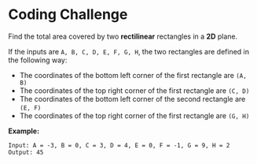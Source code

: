 # Coding Challenge

Find the total area covered by two **rectilinear** rectangles in a **2D** plane.

If the inputs are `A, B, C, D, E, F, G, H`, the two rectangles are defined in the following way:

- The coordinates of the bottom left corner of the first rectangle are `(A, B)` 
- The coordinates of the top right corner of the first rectangle are `(C, D)` 
- The coordinates of the bottom left corner of the second rectangle are `(E, F)` 
- The coordinates of the top right corner of the first rectangle are `(G, H)` 

**Example:**

```
Input: A = -3, B = 0, C = 3, D = 4, E = 0, F = -1, G = 9, H = 2
Output: 45
```